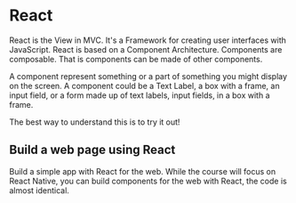 # React

React is the View in MVC. It's a Framework for creating user interfaces with JavaScript. 
React is based on a Component Architecture. Components are composable. That is components
can be made of other components. 

A component represent something or a part of something you might display on the screen. 
A component could be a Text Label, a box with a frame, an input field, or a form made 
up of text labels, input fields, in a box with a frame. 

The best way to understand this is to try it out!

## Build a web page using React

Build a simple app with React for the web. While the course will focus on React Native, 
you can build components for the web with React, the code is almost identical.

